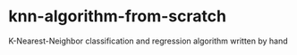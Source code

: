 # knn-algorithm-from-scratch
K-Nearest-Neighbor classification and regression algorithm written by hand
